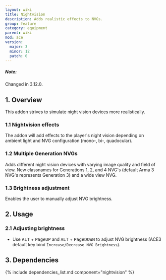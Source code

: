 ```yaml
---
layout: wiki
title: Nightvision
description: Adds realistic effects to NVGs.
group: feature
category: equipment
parent: wiki
mod: ace
version:
  major: 3
  minor: 12
  patch: 0
---
```


<div class="panel callout">
    <h5>Note:</h5>
    <p>Changed in 3.12.0.</p>
</div>

## 1. Overview

This addon strives to simulate night vision devices more realistically.

### 1.1 Nightvision effects

The addon will add effects to the player's night vision depending on ambient light and NVG configuration (mono-, bi-, quadocular).

### 1.2 Multiple Generation NVGs

Adds different night vision devices with varying image quality and field of view. New classnames for Generations 1, 2, and 4 NVG's (default Arma 3 NVG's represents Generation 3) and a wide view NVG.

### 1.3 Brightness adjustment
Enables the user to manually adjust NVG brightness.

## 2. Usage

### 2.1 Adjusting brightness
- Use <kbd>ALT</kbd> + <kbd>PageUP</kbd> and <kbd>ALT</kbd> + <kbd>PageDOWN</kbd> to adjust NVG brightness (ACE3 default key bind `Increase/Decrease NVG Brightness`).

## 3. Dependencies

{% include dependencies_list.md component="nightvision" %}
